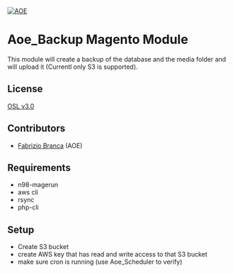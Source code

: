 [![AOE](http://www.aoe.com/typo3conf/ext/aoe_template/i/aoe-logo.png)](http://www.aoe.com)

# Aoe_Backup Magento Module

This module will create a backup of the database and the media folder and will upload it (Currentl only S3 is supported).

## License
[OSL v3.0](http://opensource.org/licenses/OSL-3.0)

## Contributors
* [Fabrizio Branca](https://github.com/fbrnc) (AOE)

## Requirements
* n98-magerun
* aws cli
* rsync
* php-cli

## Setup
* Create S3 bucket
* create AWS key that has read and write access to that S3 bucket
* make sure cron is running (use Aoe_Scheduler to verify)
